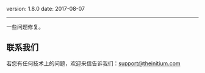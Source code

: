 version: 1.8.0
date: 2017-08-07

---

一些问题修复。


## 联系我们

若您有任何技术上的问题，欢迎来信告诉我们：[support@theinitium.com](mailto:support@theinitium.com)

